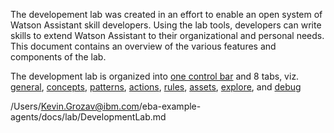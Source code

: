The developement lab was created in an effort to enable an open system of Watson Assistant skill developers. Using the lab tools, developers can write skills to extend Watson Assistant to their organizational and personal needs. This document contains an overview of the various features and components of the lab.

The development lab is organized into [one control bar](./LabControlBar.md) and 8 tabs, viz. [general](./LabGeneral.md), [concepts](./LabConcepts.md), [patterns](./LabPatterns.md), [actions](./LabActions.md), [rules](./LabRules.md), [assets](./LabAssets.md), [explore](./LabExplore.md), and [debug](./LabDebug.md)

/Users/Kevin.Grozav@ibm.com/eba-example-agents/docs/lab/DevelopmentLab.md